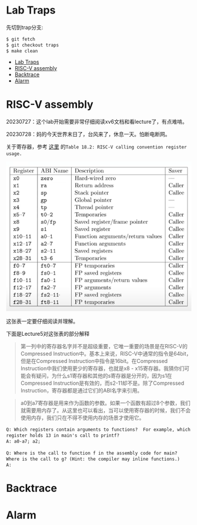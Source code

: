 # Lab Traps
先切到trap分支:
```Linux
$ git fetch
$ git checkout traps
$ make clean
```
- [Lab Traps](#lab-traps)
- [RISC-V assembly](#risc-v-assembly)
- [Backtrace](#backtrace)
- [Alarm](#alarm)

# RISC-V assembly

20230727：这个lab开始需要非常仔细阅读xv6文档和看lecture了，有点难啃。

20230728：妈的今天世界末日了，台风来了，休息一天。怕断电断网。

关于寄存器，参考 [这里](https://pdos.csail.mit.edu/6.828/2020/readings/riscv-calling.pdf) 的`Table 18.2: RISC-V calling convention register usage.`

![Table18-2](/img/Table18-2.png) 

这张表一定要仔细阅读并理解。

下面是Lecture5对这张表的部分解释

> 第一列中的寄存器名字并不是超级重要，它唯一重要的场景是在RISC-V的Compressed Instruction中。基本上来说，RISC-V中通常的指令是64bit，但是在Compressed Instruction中指令是16bit。在Compressed Instruction中我们使用更少的寄存器，也就是x8 - x15寄存器。我猜你们可能会有疑问，为什么s1寄存器和其他的s寄存器是分开的，因为s1在Compressed Instruction是有效的，而s2-11却不是。除了Compressed Instruction，寄存器都是通过它们的ABI名字来引用。

> a0到a7寄存器是用来作为函数的参数。如果一个函数有超过8个参数，我们就需要用内存了。从这里也可以看出，当可以使用寄存器的时候，我们不会使用内存，我们只在不得不使用内存的场景才使用它。

```TXT
Q: Which registers contain arguments to functions?  For example, which register holds 13 in main's call to printf?
A: a0-a7; a2;

Q: Where is the call to function f in the assembly code for main? Where is the call to g? (Hint: the compiler may inline functions.)
A: 
```

# Backtrace

# Alarm